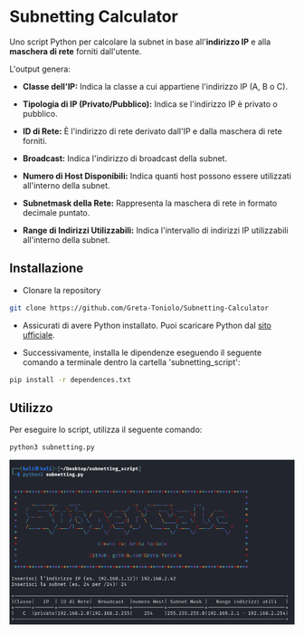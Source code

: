 # Subnetting Calculator

Uno script Python per calcolare la subnet in base all'**indirizzo IP** e alla **maschera di rete** forniti dall'utente.

L'output genera:

- **Classe dell'IP:** Indica la classe a cui appartiene l'indirizzo IP (A, B o C).

- **Tipologia di IP (Privato/Pubblico):** Indica se l'indirizzo IP è privato o pubblico.

- **ID di Rete:** È l'indirizzo di rete derivato dall'IP e dalla maschera di rete forniti.

- **Broadcast:** Indica l'indirizzo di broadcast della subnet.

- **Numero di Host Disponibili:** Indica quanti host possono essere utilizzati all'interno della subnet.

- **Subnetmask della Rete:** Rappresenta la maschera di rete in formato decimale puntato.

- **Range di Indirizzi Utilizzabili:** Indica l'intervallo di indirizzi IP utilizzabili all'interno della subnet.

## Installazione

- Clonare la repository

```bash
git clone https://github.com/Greta-Toniolo/Subnetting-Calculator
```


- Assicurati di avere Python installato. Puoi scaricare Python dal [sito ufficiale](https://www.python.org/).

- Successivamente, installa le dipendenze eseguendo il seguente comando a terminale dentro la cartella 'subnetting_script':

```bash
pip install -r dependences.txt
```

## Utilizzo

Per eseguire lo script, utilizza il seguente comando:

```bash
python3 subnetting.py 
```

![scriptscreen](./scriptscreen.PNG)




